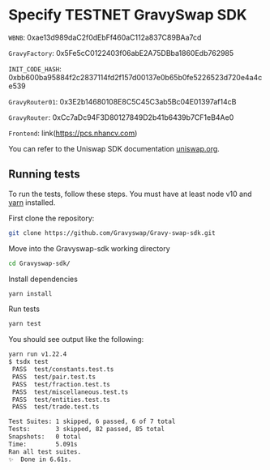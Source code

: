 # Specify TESTNET GravySwap SDK

`WBNB`: 0xae13d989daC2f0dEbFf460aC112a837C89BAa7cd

`GravyFactory`: 0x5Fe5cC0122403f06abE2A75DBba1860Edb762985

`INIT_CODE_HASH`: 0xbb600ba95884f2c2837114fd2f157d00137e0b65b0fe5226523d720e4a4ce539

`GravyRouter01`: 0x3E2b14680108E8C5C45C3ab5Bc04E01397af14cB

`GravyRouter`: 0xCc7aDc94F3D80127849D2b41b6439b7CF1eB4Ae0

`Frontend`: link(https://pcs.nhancv.com)

You can refer to the Uniswap SDK documentation [uniswap.org](https://uniswap.org/docs/v2/SDK/getting-started/).

## Running tests

To run the tests, follow these steps. You must have at least node v10 and [yarn](https://yarnpkg.com/) installed.

First clone the repository:

```sh
git clone https://github.com/Gravyswap/Gravy-swap-sdk.git
```

Move into the Gravyswap-sdk working directory

```sh
cd Gravyswap-sdk/
```

Install dependencies

```sh
yarn install
```

Run tests

```sh
yarn test
```

You should see output like the following:

```sh
yarn run v1.22.4
$ tsdx test
 PASS  test/constants.test.ts
 PASS  test/pair.test.ts
 PASS  test/fraction.test.ts
 PASS  test/miscellaneous.test.ts
 PASS  test/entities.test.ts
 PASS  test/trade.test.ts

Test Suites: 1 skipped, 6 passed, 6 of 7 total
Tests:       3 skipped, 82 passed, 85 total
Snapshots:   0 total
Time:        5.091s
Ran all test suites.
✨  Done in 6.61s.
```
